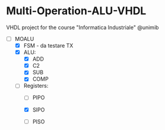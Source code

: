 # Multi-Operation-ALU-VHDL
VHDL project for the course "Informatica Industriale" @unimib

- [ ] MOALU
    - [x] FSM - da testare TX
    - [x] ALU:
        - [x] ADD
        - [x] C2
        - [x] SUB
        - [x] COMP
    - [ ] Registers:
        - [ ] PIPO
        - [x] SIPO
        - [ ] PISO


